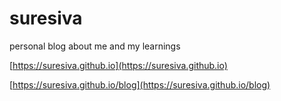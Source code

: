 # suresiva
personal blog about me and my learnings

[https://suresiva.github.io](https://suresiva.github.io)

[https://suresiva.github.io/blog](https://suresiva.github.io/blog)
